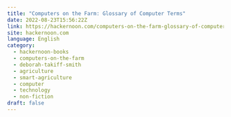 ```yaml
---
title: "Computers on the Farm: Glossary of Computer Terms"
date: 2022-08-23T15:56:22Z
link: https://hackernoon.com/computers-on-the-farm-glossary-of-computer-terms?source=rss&utm_medium=RSS&utm_source=news.12bit.vn
site: hackernoon.com
language: English
category:
  - hackernoon-books
  - computers-on-the-farm
  - deborah-takiff-smith
  - agriculture
  - smart-agriculture
  - computer
  - technology
  - non-fiction
draft: false
---
```

